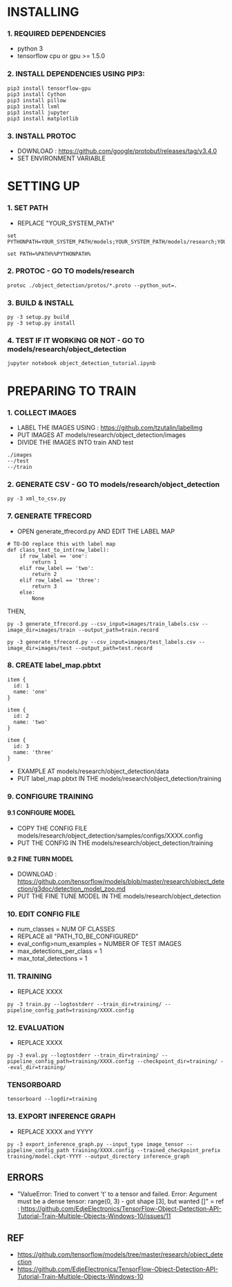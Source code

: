 # INSTALLING 

### 1. REQUIRED DEPENDENCIES
- python 3 
- tensorflow cpu or gpu >= 1.5.0

### 2. INSTALL DEPENDENCIES USING PIP3:
````
pip3 install tensorflow-gpu
pip3 install Cython
pip3 install pillow
pip3 install lxml
pip3 install jupyter
pip3 install matplotlib
````

### 3. INSTALL PROTOC
- DOWNLOAD : https://github.com/google/protobuf/releases/tag/v3.4.0
- SET ENVIRONMENT VARIABLE

# SETTING UP

### 1. SET PATH
- REPLACE "YOUR_SYSTEM_PATH"
````
set PYTHONPATH=YOUR_SYSTEM_PATH/models;YOUR_SYSTEM_PATH/models/research;YOUR_SYSTEM_PATH/models/research/slim

set PATH=%PATH%%PYTHONPATH%
````

### 2. PROTOC - GO TO models/research
````
protoc ./object_detection/protos/*.proto --python_out=.
````

### 3. BUILD & INSTALL
````
py -3 setup.py build
py -3 setup.py install
````

### 4. TEST IF IT WORKING OR NOT - GO TO models/research/object_detection
````
jupyter notebook object_detection_tutorial.ipynb
````

# PREPARING TO TRAIN

### 1. COLLECT IMAGES
- LABEL THE IMAGES USING : https://github.com/tzutalin/labelImg
- PUT IMAGES AT models/research/object_detection/images
- DIVIDE THE IMAGES INTO train AND test
````
./images
--/test
--/train
````

### 2. GENERATE CSV - GO TO models/research/object_detection
````
py -3 xml_to_csv.py
````

### 7. GENERATE TFRECORD
- OPEN generate_tfrecord.py AND EDIT THE LABEL MAP 
````
# TO-DO replace this with label map
def class_text_to_int(row_label):
    if row_label == 'one':
        return 1
    elif row_label == 'two':
        return 2
    elif row_label == 'three':
        return 3
    else:
        None
````
THEN,
````
py -3 generate_tfrecord.py --csv_input=images/train_labels.csv --image_dir=images/train --output_path=train.record

py -3 generate_tfrecord.py --csv_input=images/test_labels.csv --image_dir=images/test --output_path=test.record
````

### 8. CREATE label_map.pbtxt
````
item {
  id: 1
  name: 'one'
}

item {
  id: 2
  name: 'two'
}

item {
  id: 3
  name: 'three'
}
````
- EXAMPLE AT models/research/object_detection/data
- PUT label_map.pbtxt IN THE models/research/object_detection/training

### 9. CONFIGURE TRAINING

#### 9.1 CONFIGURE MODEL
- COPY THE CONFIG FILE models/research/object_detection/samples/configs/XXXX.config
- PUT THE CONFIG IN THE models/research/object_detection/training

#### 9.2 FINE TURN MODEL
- DOWNLOAD : https://github.com/tensorflow/models/blob/master/research/object_detection/g3doc/detection_model_zoo.md
- PUT THE FINE TUNE MODEL IN THE models/research/object_detection

### 10. EDIT CONFIG FILE
- num_classes = NUM OF CLASSES
- REPLACE all "PATH_TO_BE_CONFIGURED"
- eval_config>num_examples = NUMBER OF TEST IMAGES
- max_detections_per_class = 1
- max_total_detections = 1

### 11. TRAINING 
- REPLACE XXXX
````
py -3 train.py --logtostderr --train_dir=training/ --pipeline_config_path=training/XXXX.config
````

### 12. EVALUATION
- REPLACE XXXX
````
py -3 eval.py --logtostderr --train_dir=training/ --pipeline_config_path=training/XXXX.config --checkpoint_dir=training/ --eval_dir=training/
````

### TENSORBOARD
````
tensorboard --logdir=training
````

### 13. EXPORT INFERENCE GRAPH 
- REPLACE XXXX and YYYY
````
py -3 export_inference_graph.py --input_type image_tensor --pipeline_config_path training/XXXX.config --trained_checkpoint_prefix training/model.ckpt-YYYY --output_directory inference_graph
````

## ERRORS
- "ValueError: Tried to convert 't' to a tensor and failed. Error: Argument must be a dense tensor: range(0, 3) - got shape [3], but wanted []" = ref : https://github.com/EdjeElectronics/TensorFlow-Object-Detection-API-Tutorial-Train-Multiple-Objects-Windows-10/issues/11

## REF
- https://github.com/tensorflow/models/tree/master/research/object_detection
- https://github.com/EdjeElectronics/TensorFlow-Object-Detection-API-Tutorial-Train-Multiple-Objects-Windows-10
